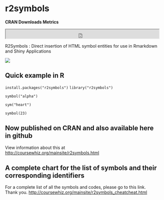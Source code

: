 # r2symbols

__CRAN Downloads Metrics__
<iframe src="https://cranlogs.r-pkg.org/badges/r2symbols" width="100%" height="30"></iframe>

R2Symbols : Direct insertion of HTML symbol entities for use in Rmarkdown and Shiny Applications

![](http://www.labcorners.com/mainsite/img/r2symbols.png)

## Quick example in R

` install.packages("r2symbols") `
` library("r2symbols") `

` symbol("alpha") `

` sym("heart") `

` symbol(23) `



## Now published on CRAN and also available here in github
View information about this at http://coursewhiz.org/mainsite/r2symbols.html

## A complete chart for the list of symbols and their corresponding identifiers

For a complete list of all the symbols and codes, please go to this link. Thank you.
http://coursewhiz.org/mainsite/r2symbols_cheatcheat.html
